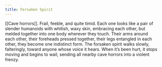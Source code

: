 ```yaml
---
title: Forsaken Spirit
---
```


[[Cave horrors]]. Frail, feeble, and quite timid. Each one looks like a pair of slender humanoids with whitish, waxy skin, embracing each other, but melded together into one body wherever they touch. Their arms around each other, their foreheads pressed together, their legs entangled in each other, they become one indistinct form. The forsaken spirit walks slowly, falteringly, toward anyone whose voice it hears. When it’s been hurt, it stops moving and begins to wail, sending all nearby cave horrors into a violent frenzy.